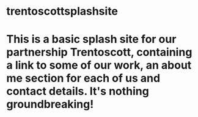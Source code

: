 # trentoscottsplashsite

# This is a basic splash site for our partnership Trentoscott, containing a link to some of our work, an about me section for each of us and contact details. It's nothing groundbreaking!
